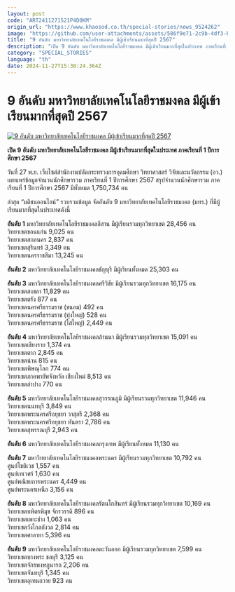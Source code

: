 ```yaml
---
layout: post
code: "ART2411271521P4D0KM"
origin_url: "https://www.khaosod.co.th/special-stories/news_9524262"
image: "https://github.com/user-attachments/assets/586f9e71-2c9b-4df3-bcf7-0f968c7ece4c"
title: "9 อันดับ มหาวิทยาลัยเทคโนโลยีราชมงคล มีผู้เข้าเรียนมากที่สุดปี 2567"
description: "เปิด 9 อันดับ มหาวิทยาลัยเทคโนโลยีราชมงคล มีผู้เข้าเรียนมากที่สุดในประเทศ ภาคเรียนที่ 1 ปีการศึกษา 2567 "
category: "SPECIAL_STORIES"
language: "th"
date: 2024-11-27T15:30:24.364Z
---
```


# 9 อันดับ มหาวิทยาลัยเทคโนโลยีราชมงคล มีผู้เข้าเรียนมากที่สุดปี 2567

[![9 อันดับ มหาวิทยาลัยเทคโนโลยีราชมงคล มีผู้เข้าเรียนมากที่สุดปี 2567](https://www.khaosod.co.th/wpapp/uploads/2024/11/rmutt.jpg "9 อันดับ มหาวิทยาลัยเทคโนโลยีราชมงคล มีผู้เข้าเรียนมากที่สุดปี 2567")](https://www.khaosod.co.th/wpapp/uploads/2024/11/rmutt.jpg)

**เปิด 9 อันดับ มหาวิทยาลัยเทคโนโลยีราชมงคล มีผู้เข้าเรียนมากที่สุดในประเทศ ภาคเรียนที่ 1 ปีการศึกษา 2567**

วันที่ 27 พ.ย. เว็บไซต์สำนักงานปลัดกระทรวงการอุดมศึกษา วิทยาศาสตร์ วิจัยและนวัตกรรม (อว.) เผยแพร่ข้อมูลจำนวนนักศึกษารวม ภาคเรียนที่ 1 ปีการศึกษา 2567 สรุปจำนวนนักศึกษารวม ภาคเรียนที่ 1 ปีการศึกษา 2567 มีทั้งหมด 1,750,734 คน

ล่าสุด “มติชนออนไลน์” รวบรวมข้อมูล จัดอันดับ 9 มหาวิทยาลัยเทคโนโลยีราชมงคล (มทร.) ที่มีผู้เรียนมากที่สุดในประเทศดังนี้

**อันดับ 1** มหาวิทยาลัยเทคโนโลยีราชมงคลอีสาน มีผู้เรียนรวมทุกวิทยาเขต 28,456 คน  
วิทยาเขตขอนแก่น 9,025 คน  
วิทยาเขตสกลนคร 2,837 คน  
วิทยาเขตสุรินทร์ 3,349 คน  
วิทยาเขตนครราชสีมา 13,245 คน

**อันดับ 2** มหาวิทยาลัยเทคโนโลยีราชมงคลธัญบุรี มีผู้เรียนทั้งหมด 25,303 คน

**อันดับ 3** มหาวิทยาลัยเทคโนโลยีราชมงคลศรีวิชัย มีผู้เรียนรวมทุกวิทยาเขต 16,175 คน  
วิทยาเขตสงขลา 11,829 คน  
วิทยาเขตตรัง 877 คน  
วิทยาเขตนครศรีธรรมราช (ขนอม) 492 คน  
วิทยาเขตนครศรีธรรมราช (ทุ่งใหญ่) 528 คน  
วิทยาเขตนครศรีธรรมราช (ไสใหญ่) 2,449 คน

**อันดับ 4** มหาวิทยาลัยเทคโนโลยีราชมงคลล้านนา มีผู้เรียนรวมทุกวิทยาเขต 15,091 คน  
วิทยาเขตเชียงราย 1,374 คน  
วิทยาเขตตาก 2,845 คน  
วิทยาเขตน่าน 815 คน  
วิทยาเขตพิษณุโลก 774 คน  
วิทยาเขตภาคพายัพจังหวัด เชียงใหม่ 8,513 คน  
วิทยาเขตลำปาง 770 คน

**อันดับ 5** มหาวิทยาลัยเทคโนโลยีราชมงคลสุวรรณภูมิ มีผู้เรียนรวมทุกวิทยาเขต 11,946 คน  
วิทยาเขตนนทบุรี 3,849 คน  
วิทยาเขตพระนครศรีอยุธยา วาสุกรี 2,368 คน  
วิทยาเขตพระนครศรีอยุธยา หันตรา 2,786 คน  
วิทยาเขตสุพรรณบุรี 2,943 คน

**อันดับ 6** มหาวิทยาลัยเทคโนโลยีราชมงคลกรุงเทพ มีผู้เรียนทั้งหมด 11,130 คน

**อันดับ 7** มหาวิทยาลัยเทคโนโลยีราชมงคลพระนคร มีผู้เรียนรวมทุกวิทยาเขต 10,792 คน  
ศูนย์โชติเวช 1,557 คน  
ศูนย์เทเวศร์ 1,630 คน  
ศูนย์พณิชยการพระนคร 4,449 คน  
ศูนย์พระนครเหนือ 3,156 คน

**อันดับ 8** มหาวิทยาลัยเทคโนโลยีราชมงคลรัตนโกสินทร์ มีผู้เรียนรวมทุกวิทยาเขต 10,169 คน  
วิทยาเขตบพิตรพิมุข จักรวรรดิ 896 คน  
วิทยาเขตเพาะช่าง 1,063 คน  
วิทยาเขตวังไกลกังวล 2,814 คน  
วิทยาเขตศาลายา 5,396 คน

**อันดับ 9** มหาวิทยาลัยเทคโนโลยีราชมงคลตะวันออก มีผู้เรียนรวมทุกวิทยาเขต 7,599 คน  
วิทยาเขตบางพระ ชลบุรี 3,125 คน  
วิทยาเขตจักรพงษภูนารถ 2,206 คน  
วิทยาเขตจันทบุรี 1,345 คน  
วิทยาเขตอุเทนถวาย 923 คน